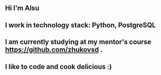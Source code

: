 ## Hi I'm Alsu
## I work in technology stack: Python, PostgreSQL
## I am currently studying at my mentor's course https://github.com/zhukovsd . 
## I like to code and cook delicious :)
